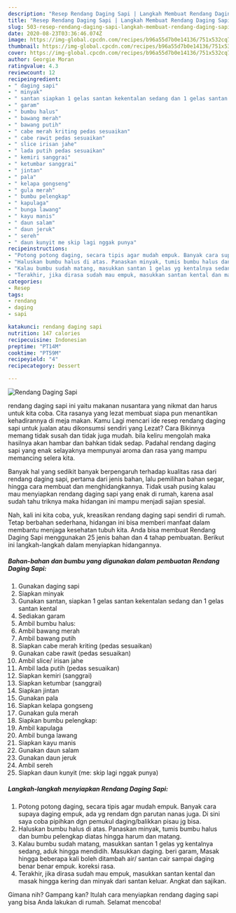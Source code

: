 ```yaml
---
description: "Resep Rendang Daging Sapi | Langkah Membuat Rendang Daging Sapi Yang Bikin Ngiler"
title: "Resep Rendang Daging Sapi | Langkah Membuat Rendang Daging Sapi Yang Bikin Ngiler"
slug: 503-resep-rendang-daging-sapi-langkah-membuat-rendang-daging-sapi-yang-bikin-ngiler
date: 2020-08-23T03:36:46.074Z
image: https://img-global.cpcdn.com/recipes/b96a55d7b0e14136/751x532cq70/rendang-daging-sapi-foto-resep-utama.jpg
thumbnail: https://img-global.cpcdn.com/recipes/b96a55d7b0e14136/751x532cq70/rendang-daging-sapi-foto-resep-utama.jpg
cover: https://img-global.cpcdn.com/recipes/b96a55d7b0e14136/751x532cq70/rendang-daging-sapi-foto-resep-utama.jpg
author: Georgie Moran
ratingvalue: 4.3
reviewcount: 12
recipeingredient:
- " daging sapi"
- " minyak"
- " santan siapkan 1 gelas santan kekentalan sedang dan 1 gelas santan kental"
- " garam"
- " bumbu halus"
- " bawang merah"
- " bawang putih"
- " cabe merah kriting pedas sesuaikan"
- " cabe rawit pedas sesuaikan"
- " slice irisan jahe"
- " lada putih pedas sesuaikan"
- " kemiri sanggrai"
- " ketumbar sanggrai"
- " jintan"
- " pala"
- " kelapa gongseng"
- " gula merah"
- " bumbu pelengkap"
- " kapulaga"
- " bunga lawang"
- " kayu manis"
- " daun salam"
- " daun jeruk"
- " sereh"
- " daun kunyit me skip lagi nggak punya"
recipeinstructions:
- "Potong potong daging, secara tipis agar mudah empuk. Banyak cara supaya daging empuk, ada yg rendam dgn parutan nanas juga. Di sini saya coba pipihkan dgn pemukul daging/balikkan pisau jg bisa."
- "Haluskan bumbu halus di atas. Panaskan minyak, tumis bumbu halus dan bumbu pelengkap diatas hingga harum dan matang."
- "Kalau bumbu sudah matang, masukkan santan 1 gelas yg kentalnya sedang, aduk hingga mendidih. Masukkan daging. beri garam, Masak hingga beberapa kali boleh ditambah air/ santan cair sampai daging benar benar empuk. koreksi rasa."
- "Terakhir, jika dirasa sudah mau empuk, masukkan santan kental dan masak hingga kering dan minyak dari santan keluar. Angkat dan sajikan."
categories:
- Resep
tags:
- rendang
- daging
- sapi

katakunci: rendang daging sapi 
nutrition: 147 calories
recipecuisine: Indonesian
preptime: "PT14M"
cooktime: "PT59M"
recipeyield: "4"
recipecategory: Dessert

---
```



![Rendang Daging Sapi](https://img-global.cpcdn.com/recipes/b96a55d7b0e14136/751x532cq70/rendang-daging-sapi-foto-resep-utama.jpg)


rendang daging sapi ini yaitu makanan nusantara yang nikmat dan harus untuk kita coba. Cita rasanya yang lezat membuat siapa pun menantikan kehadirannya di meja makan.
Kamu Lagi mencari ide resep rendang daging sapi untuk jualan atau dikonsumsi sendiri yang Lezat? Cara Bikinnya memang tidak susah dan tidak juga mudah. bila keliru mengolah maka hasilnya akan hambar dan bahkan tidak sedap. Padahal rendang daging sapi yang enak selayaknya mempunyai aroma dan rasa yang mampu memancing selera kita.

Banyak hal yang sedikit banyak berpengaruh terhadap kualitas rasa dari rendang daging sapi, pertama dari jenis bahan, lalu pemilihan bahan segar, hingga cara membuat dan menghidangkannya. Tidak usah pusing kalau mau menyiapkan rendang daging sapi yang enak di rumah, karena asal sudah tahu triknya maka hidangan ini mampu menjadi sajian spesial.




Nah, kali ini kita coba, yuk, kreasikan rendang daging sapi sendiri di rumah. Tetap berbahan sederhana, hidangan ini bisa memberi manfaat dalam membantu menjaga kesehatan tubuh kita. Anda bisa membuat Rendang Daging Sapi menggunakan 25 jenis bahan dan 4 tahap pembuatan. Berikut ini langkah-langkah dalam menyiapkan hidangannya.

<!--inarticleads1-->

##### Bahan-bahan dan bumbu yang digunakan dalam pembuatan Rendang Daging Sapi:

1. Gunakan  daging sapi
1. Siapkan  minyak
1. Gunakan  santan, siapkan 1 gelas santan kekentalan sedang dan 1 gelas santan kental
1. Sediakan  garam
1. Ambil  bumbu halus:
1. Ambil  bawang merah
1. Ambil  bawang putih
1. Siapkan  cabe merah kriting (pedas sesuaikan)
1. Gunakan  cabe rawit (pedas sesuaikan)
1. Ambil  slice/ irisan jahe
1. Ambil  lada putih (pedas sesuaikan)
1. Siapkan  kemiri (sanggrai)
1. Siapkan  ketumbar (sanggrai)
1. Siapkan  jintan
1. Gunakan  pala
1. Siapkan  kelapa gongseng
1. Gunakan  gula merah
1. Siapkan  bumbu pelengkap:
1. Ambil  kapulaga
1. Ambil  bunga lawang
1. Siapkan  kayu manis
1. Gunakan  daun salam
1. Gunakan  daun jeruk
1. Ambil  sereh
1. Siapkan  daun kunyit (me: skip lagi nggak punya)




<!--inarticleads2-->

##### Langkah-langkah menyiapkan Rendang Daging Sapi:

1. Potong potong daging, secara tipis agar mudah empuk. Banyak cara supaya daging empuk, ada yg rendam dgn parutan nanas juga. Di sini saya coba pipihkan dgn pemukul daging/balikkan pisau jg bisa.
1. Haluskan bumbu halus di atas. Panaskan minyak, tumis bumbu halus dan bumbu pelengkap diatas hingga harum dan matang.
1. Kalau bumbu sudah matang, masukkan santan 1 gelas yg kentalnya sedang, aduk hingga mendidih. Masukkan daging. beri garam, Masak hingga beberapa kali boleh ditambah air/ santan cair sampai daging benar benar empuk. koreksi rasa.
1. Terakhir, jika dirasa sudah mau empuk, masukkan santan kental dan masak hingga kering dan minyak dari santan keluar. Angkat dan sajikan.




Gimana nih? Gampang kan? Itulah cara menyiapkan rendang daging sapi yang bisa Anda lakukan di rumah. Selamat mencoba!
